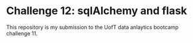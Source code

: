 # Challenge 12: sqlAlchemy and flask

This repository is my submission to the UofT data anlaytics bootcamp challenge 11.

